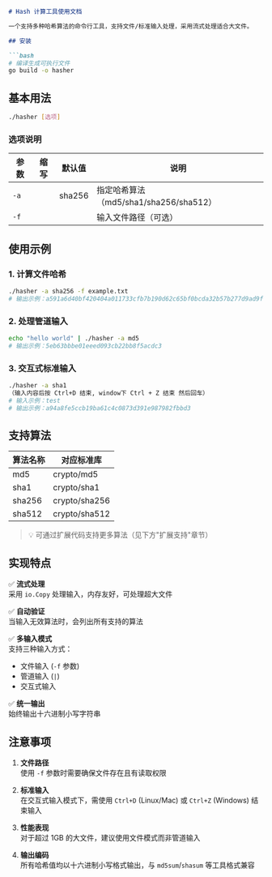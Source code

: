 ```markdown
# Hash 计算工具使用文档

一个支持多种哈希算法的命令行工具，支持文件/标准输入处理，采用流式处理适合大文件。

## 安装

```bash
# 编译生成可执行文件
go build -o hasher
```

## 基本用法

```bash
./hasher [选项]
```

### 选项说明
| 参数 | 缩写 | 默认值 | 说明 |
|------|------|---------|------|
| `-a` |      | sha256  | 指定哈希算法（md5/sha1/sha256/sha512） |
| `-f` |      |         | 输入文件路径（可选） |

## 使用示例

### 1. 计算文件哈希
```bash
./hasher -a sha256 -f example.txt
# 输出示例：a591a6d40bf420404a011733cfb7b190d62c65bf0bcda32b57b277d9ad9f146
```

### 2. 处理管道输入
```bash
echo "hello world" | ./hasher -a md5
# 输出示例：5eb63bbbe01eeed093cb22bb8f5acdc3
```

### 3. 交互式标准输入
```bash
./hasher -a sha1
（输入内容后按 Ctrl+D 结束, window下 Ctrl + Z 结束 然后回车） 
# 输入示例：test
# 输出示例：a94a8fe5ccb19ba61c4c0873d391e987982fbbd3
```

## 支持算法

| 算法名称  | 对应标准库          |
|-----------|--------------------|
| md5       | crypto/md5         |
| sha1      | crypto/sha1        |
| sha256    | crypto/sha256      |
| sha512    | crypto/sha512      |

> 💡 可通过扩展代码支持更多算法（见下方"扩展支持"章节）

## 实现特点

✅ **流式处理**  
采用 `io.Copy` 处理输入，内存友好，可处理超大文件

✅ **自动验证**  
当输入无效算法时，会列出所有支持的算法

✅ **多输入模式**  
支持三种输入方式：  
- 文件输入 (`-f` 参数)  
- 管道输入 (`|`)  
- 交互式输入

✅ **统一输出**  
始终输出十六进制小写字符串

## 注意事项

1. **文件路径**  
使用 `-f` 参数时需要确保文件存在且有读取权限

2. **标准输入**  
在交互式输入模式下，需使用 `Ctrl+D` (Linux/Mac) 或 `Ctrl+Z` (Windows) 结束输入

3. **性能表现**  
对于超过 1GB 的大文件，建议使用文件模式而非管道输入

4. **输出编码**  
所有哈希值均以十六进制小写格式输出，与 `md5sum`/`shasum` 等工具格式兼容